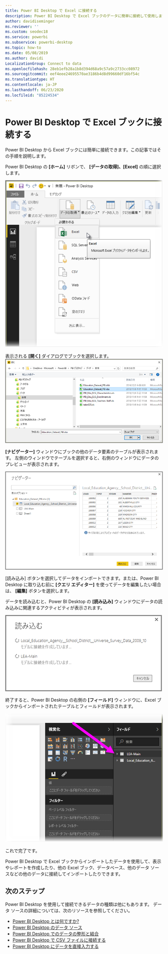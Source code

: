 ```yaml
---
title: Power BI Desktop で Excel に接続する
description: Power BI Desktop で Excel ブックのデータに簡単に接続して使用します
author: davidiseminger
ms.reviewer: ''
ms.custom: seodec18
ms.service: powerbi
ms.subservice: powerbi-desktop
ms.topic: how-to
ms.date: 05/08/2019
ms.author: davidi
LocalizationGroup: Connect to data
ms.openlocfilehash: 28eb1efb28a1b8d394d68a9c57a9c2733cc08972
ms.sourcegitcommit: eef4eee24695570ae3186b4d8d99660df16bf54c
ms.translationtype: HT
ms.contentlocale: ja-JP
ms.lasthandoff: 06/23/2020
ms.locfileid: "85224534"
---
```

# <a name="connect-to-excel-workbooks-in-power-bi-desktop"></a>Power BI Desktop で Excel ブックに接続する
Power BI Desktop から Excel ブックには簡単に接続できます。この記事ではその手順を説明します。

Power BI Desktop の **[ホーム]** リボンで、 **[データの取得]、[Excel]** の順に選択します。

![](media/desktop-connect-excel/connect_to_excel_1.png)

表示される **[開く]** ダイアログでブックを選択します。
![](media/desktop-connect-excel/connect_to_excel_2.png)

**[ナビゲーター]** ウィンドウにブックの他のデータ要素のテーブルが表示されます。 左側のウィンドウでテーブルを選択すると、右側のウィンドウにデータのプレビューが表示されます。

![](media/desktop-connect-excel/connect_to_excel_3.png)

[読み込み] ボタンを選択してデータをインポートできます。または、Power BI Desktop に取り込む前に **[クエリ エディター]** を使ってデータを編集したい場合は、 **[編集]** ボタンを選択します。

データを読み込むと、Power BI Desktop の **[読み込み]** ウィンドウにデータの読み込みに関連するアクティビティが表示されます。  

![](media/desktop-connect-excel/connect_to_excel_4.png)

終了すると、Power BI Desktop の右側の **[フィールド]** ウィンドウに、Excel ブックからインポートされたテーブルとフィールドが表示されます。

![](media/desktop-connect-excel/connect_to_excel_5.png)

これで完了です。

Power BI Desktop で Excel ブックからインポートしたデータを使用して、表示やレポートを作成したり、他の Excel ブック、データベース、他のデータ ソースなどの他のデータに接続してインポートしたりできます。

## <a name="next-steps"></a>次のステップ
Power BI Desktop を使用して接続できるデータの種類は他にもあります。 データ ソースの詳細については、次のリソースを参照してください。

* [Power BI Desktop とは何ですか?](../fundamentals/desktop-what-is-desktop.md)
* [Power BI Desktop のデータ ソース](desktop-data-sources.md)
* [Power BI Desktop でのデータの整形と結合](desktop-shape-and-combine-data.md)
* [Power BI Desktop で CSV ファイルに接続する](desktop-connect-csv.md)   
* [Power BI Desktop にデータを直接入力する](desktop-enter-data-directly-into-desktop.md)   
